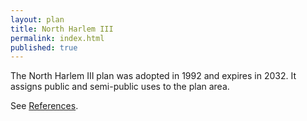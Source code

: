 ```yaml
---
layout: plan
title: North Harlem III
permalink: index.html
published: true
---
```


The North Harlem III plan was adopted in 1992 and expires in 2032. It assigns public and semi-public uses to the plan area.

See [References](http://www.urbanreviewer.org/#page=references.html). 